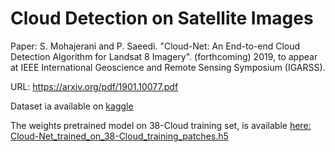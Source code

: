 # Cloud Detection on Satellite Images

Paper: S. Mohajerani and P. Saeedi. "Cloud-Net: An End-to-end Cloud Detection Algorithm for Landsat 8 Imagery". (forthcoming) 2019, to appear at IEEE International Geoscience and Remote Sensing Symposium (IGARSS).

URL: https://arxiv.org/pdf/1901.10077.pdf

Dataset ia available on [kaggle](https://www.kaggle.com/sorour/38cloud-cloud-segmentation-in-satellite-images)

The weights pretrained model on 38-Cloud training set, is available [here: Cloud-Net_trained_on_38-Cloud_training_patches.h5](https://vault.sfu.ca/index.php/s/2Xk6ZRbwfnjrOtu)
